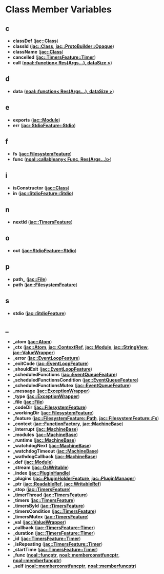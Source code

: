 
# Class Member Variables



## c

* **classDef** ([**jac::Class**](classjac_1_1Class.md))
* **classId** ([**jac::Class**](classjac_1_1Class.md), [**jac::ProtoBuilder::Opaque**](structjac_1_1ProtoBuilder_1_1Opaque.md))
* **className** ([**jac::Class**](classjac_1_1Class.md))
* **cancelled** ([**jac::TimersFeature::Timer**](classjac_1_1TimersFeature_1_1Timer.md))
* **call** ([**noal::function&lt; Res(Args...), dataSize &gt;**](classnoal_1_1function_3_01Res_07Args_8_8_8_08_00_01dataSize_01_4.md))


## d

* **data** ([**noal::function&lt; Res(Args...), dataSize &gt;**](classnoal_1_1function_3_01Res_07Args_8_8_8_08_00_01dataSize_01_4.md))


## e

* **exports** ([**jac::Module**](classjac_1_1Module.md))
* **err** ([**jac::StdioFeature::Stdio**](classjac_1_1StdioFeature_1_1Stdio.md))


## f

* **fs** ([**jac::FilesystemFeature**](classjac_1_1FilesystemFeature.md))
* **func** ([**noal::callableany&lt; Func, Res(Args...)&gt;**](classnoal_1_1callableany_3_01Func_00_01Res_07Args_8_8_8_08_4.md))


## i

* **isConstructor** ([**jac::Class**](classjac_1_1Class.md))
* **in** ([**jac::StdioFeature::Stdio**](classjac_1_1StdioFeature_1_1Stdio.md))


## n

* **nextId** ([**jac::TimersFeature**](classjac_1_1TimersFeature.md))


## o

* **out** ([**jac::StdioFeature::Stdio**](classjac_1_1StdioFeature_1_1Stdio.md))


## p

* **path\_** ([**jac::File**](classjac_1_1File.md))
* **path** ([**jac::FilesystemFeature**](classjac_1_1FilesystemFeature.md))


## s

* **stdio** ([**jac::StdioFeature**](classjac_1_1StdioFeature.md))


## _

* **\_atom** ([**jac::Atom**](classjac_1_1Atom.md))
* **\_ctx** ([**jac::Atom**](classjac_1_1Atom.md), [**jac::ContextRef**](classjac_1_1ContextRef.md), [**jac::Module**](classjac_1_1Module.md), [**jac::StringView**](classjac_1_1StringView.md), [**jac::ValueWrapper**](classjac_1_1ValueWrapper.md))
* **\_error** ([**jac::EventLoopFeature**](classjac_1_1EventLoopFeature.md))
* **\_exitCode** ([**jac::EventLoopFeature**](classjac_1_1EventLoopFeature.md))
* **\_shouldExit** ([**jac::EventLoopFeature**](classjac_1_1EventLoopFeature.md))
* **\_scheduledFunctions** ([**jac::EventQueueFeature**](classjac_1_1EventQueueFeature.md))
* **\_scheduledFunctionsCondition** ([**jac::EventQueueFeature**](classjac_1_1EventQueueFeature.md))
* **\_scheduledFunctionsMutex** ([**jac::EventQueueFeature**](classjac_1_1EventQueueFeature.md))
* **\_message** ([**jac::ExceptionWrapper**](classjac_1_1ExceptionWrapper.md))
* **\_type** ([**jac::ExceptionWrapper**](classjac_1_1ExceptionWrapper.md))
* **\_file** ([**jac::File**](classjac_1_1File.md))
* **\_codeDir** ([**jac::FilesystemFeature**](classjac_1_1FilesystemFeature.md))
* **\_workingDir** ([**jac::FilesystemFeature**](classjac_1_1FilesystemFeature.md))
* **\_feature** ([**jac::FilesystemFeature::Path**](classjac_1_1FilesystemFeature_1_1Path.md), [**jac::FilesystemFeature::Fs**](classjac_1_1FilesystemFeature_1_1Fs.md))
* **\_context** ([**jac::FunctionFactory**](classjac_1_1FunctionFactory.md), [**jac::MachineBase**](classjac_1_1MachineBase.md))
* **\_interrupt** ([**jac::MachineBase**](classjac_1_1MachineBase.md))
* **\_modules** ([**jac::MachineBase**](classjac_1_1MachineBase.md))
* **\_runtime** ([**jac::MachineBase**](classjac_1_1MachineBase.md))
* **\_watchdogNext** ([**jac::MachineBase**](classjac_1_1MachineBase.md))
* **\_watchdogTimeout** ([**jac::MachineBase**](classjac_1_1MachineBase.md))
* **\_wathdogCallback** ([**jac::MachineBase**](classjac_1_1MachineBase.md))
* **\_def** ([**jac::Module**](classjac_1_1Module.md))
* **\_stream** ([**jac::OsWritable**](classjac_1_1OsWritable.md))
* **\_index** ([**jac::PluginHandle**](classjac_1_1PluginHandle.md))
* **\_plugins** ([**jac::PluginHolderFeature**](classjac_1_1PluginHolderFeature.md), [**jac::PluginManager**](classjac_1_1PluginManager.md))
* **\_ptr** ([**jac::ReadableRef**](classjac_1_1ReadableRef.md), [**jac::WritableRef**](classjac_1_1WritableRef.md))
* **\_stop** ([**jac::TimersFeature**](classjac_1_1TimersFeature.md))
* **\_timerThread** ([**jac::TimersFeature**](classjac_1_1TimersFeature.md))
* **\_timers** ([**jac::TimersFeature**](classjac_1_1TimersFeature.md))
* **\_timersById** ([**jac::TimersFeature**](classjac_1_1TimersFeature.md))
* **\_timersCondition** ([**jac::TimersFeature**](classjac_1_1TimersFeature.md))
* **\_timersMutex** ([**jac::TimersFeature**](classjac_1_1TimersFeature.md))
* **\_val** ([**jac::ValueWrapper**](classjac_1_1ValueWrapper.md))
* **\_callback** ([**jac::TimersFeature::Timer**](classjac_1_1TimersFeature_1_1Timer.md))
* **\_duration** ([**jac::TimersFeature::Timer**](classjac_1_1TimersFeature_1_1Timer.md))
* **\_id** ([**jac::TimersFeature::Timer**](classjac_1_1TimersFeature_1_1Timer.md))
* **\_isRepeating** ([**jac::TimersFeature::Timer**](classjac_1_1TimersFeature_1_1Timer.md))
* **\_startTime** ([**jac::TimersFeature::Timer**](classjac_1_1TimersFeature_1_1Timer.md))
* **\_func** ([**noal::funcptr**](classnoal_1_1funcptr.md), [**noal::memberconstfuncptr**](classnoal_1_1memberconstfuncptr.md), [**noal::memberfuncptr**](classnoal_1_1memberfuncptr.md))
* **\_self** ([**noal::memberconstfuncptr**](classnoal_1_1memberconstfuncptr.md), [**noal::memberfuncptr**](classnoal_1_1memberfuncptr.md))




